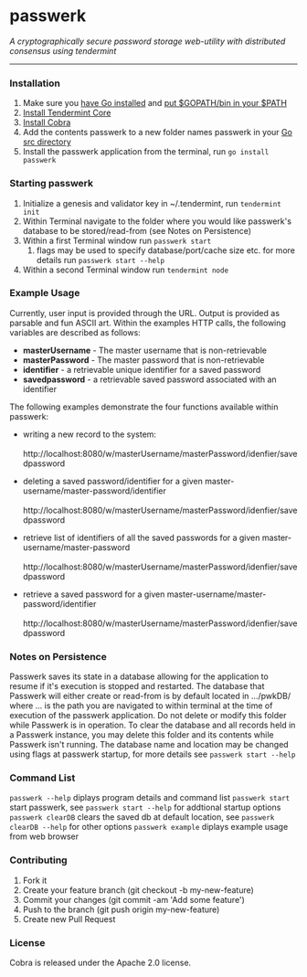 # passwerk

_A cryptographically secure password storage web-utility with distributed consensus using tendermint_

---

### Installation

1. Make sure you [have Go installed][1] and [put $GOPATH/bin in your $PATH][2]
2. [Install Tendermint Core][3] 
3. [Install Cobra][4]
4. Add the contents passwerk to a new folder names passwerk in your [Go src directory][5]
5. Install the passwerk application from the terminal, run `go install passwerk`

[1]: https://golang.org/doc/install
[2]: https://github.com/tendermint/tendermint/wiki/Setting-GOPATH 
[3]: http://tendermint.com/guide/launch-a-tmsp-testnet/
[4]: https://github.com/spf13/cobra#installing
[5]: https://golang.org/doc/code.html#Workspaces
 
### Starting passwerk

1. Initialize a genesis and validator key in ~/.tendermint, run `tendermint init`
2. Within Terminal navigate to the folder where you would like passwerk's database to be stored/read-from (see Notes on Persistence)
3. Within a first Terminal window run `passwerk start`
	1. flags may be used to specify database/port/cache size etc. for more details run `passwerk start --help` 
4. Within a second Terminal window run `tendermint node`

### Example Usage

Currently, user input is provided through the URL. Output is provided as parsable and fun ASCII art. Within the examples HTTP calls, the following variables are described as follows:
* __masterUsername__ - The master username that is non-retrievable
* __masterPassword__ - The master password that is non-retrievable
* __identifier__ - a retrievable unique identifier for a saved password
* __savedpassword__ - a retrievable saved password associated with an identifier

The following examples demonstrate the four functions available within passwerk:
* writing a new record to the system:  
&nbsp;&nbsp;&nbsp;&nbsp;&nbsp; http://localhost:8080/w/masterUsername/masterPassword/idenfier/savedpassword  


* deleting a saved password/identifier for a given master-username/master-password/identifier  
&nbsp;&nbsp;&nbsp;&nbsp;&nbsp; http://localhost:8080/w/masterUsername/masterPassword/idenfier/savedpassword  


* retrieve list of identifiers of all the saved passwords for a given master-username/master-password  
&nbsp;&nbsp;&nbsp;&nbsp;&nbsp; http://localhost:8080/w/masterUsername/masterPassword/idenfier/savedpassword  


* retrieve a saved password for a given master-username/master-password/identifier  
&nbsp;&nbsp;&nbsp;&nbsp;&nbsp; http://localhost:8080/w/masterUsername/masterPassword/idenfier/savedpassword

### Notes on Persistence

Passwerk saves its state in a database allowing for the application to resume if it's execution is stopped and restarted.
The database that Passwerk will either create or read-from is by default located in .../pwkDB/ where ... is the path you are
navigated to within terminal at the time of execution of the passwerk application. Do not delete or modify  this folder 
while Passwerk is in operation. To clear the database and all records held in a Passwerk instance, you may delete this 
folder and its contents while Passwerk isn't running. The database name and location may be changed using flags at passwerk 
startup, for more details see `passwerk start --help`

### Command List

`passwerk --help` 	diplays program details and command list
`passwerk start` 	start passwerk, see `passwerk start --help` for addtional startup options
`passwerk clearDB`	clears the saved db at default location, see `passwerk clearDB --help` for other options
`passwerk example`	diplays example usage from web browser

### Contributing

1. Fork it
2. Create your feature branch (git checkout -b my-new-feature)
3. Commit your changes (git commit -am 'Add some feature')
4. Push to the branch (git push origin my-new-feature)
5. Create new Pull Request

### License

Cobra is released under the Apache 2.0 license.
